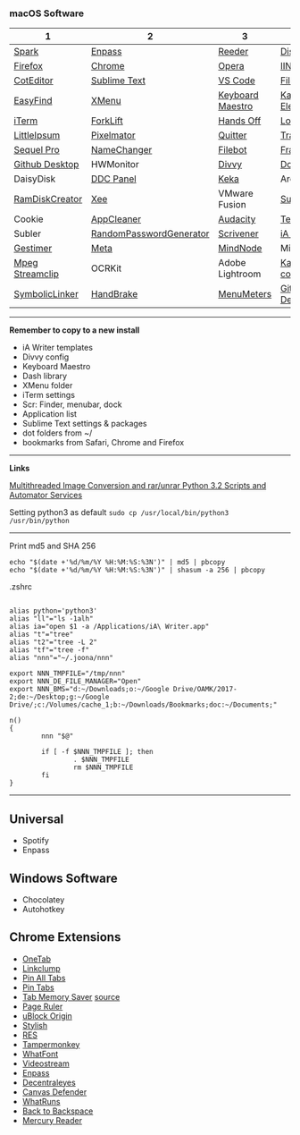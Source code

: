 
### macOS Software

| 1 | 2 | 3 | 4 |
|---|---|---|---|
| [Spark](https://sparkmailapp.com/) | [Enpass](https://www.enpass.io/) | [Reeder](http://reederapp.com/) | [Discord](https://discordapp.com/) |
| [Firefox](https://www.mozilla.org/en-US/firefox/new/) | [Chrome](https://www.google.com/chrome/browser/desktop/index.html) | [Opera](http://www.opera.com/) | [IINA](https://github.com/lhc70000/iina) |
| [CotEditor](https://coteditor.com/) | [Sublime Text](https://www.sublimetext.com/) | [VS Code](https://code.visualstudio.com/) | [Fileloupe](https://www.fileloupe.com/) |
| [EasyFind](http://www.devontechnologies.com/products/freeware.html) | [XMenu](http://www.devontechnologies.com/products/freeware.html) | [Keyboard Maestro](https://www.keyboardmaestro.com/main/) | [Karabiner Elements](https://github.com/tekezo/Karabiner-Elements) |
| [iTerm](https://www.iterm2.com/) | [ForkLift](http://www.binarynights.com/forklift/) | [Hands Off](https://www.oneperiodic.com/products/handsoff/) | [Loading](http://bonzaiapps.com/en/loading/) |
| [LittleIpsum](http://dustinsenos.com/littleIpsum) | [Pixelmator](http://www.pixelmator.com/pro/) | [Quitter](http://marco.org/appcasts/Quitter.zip) | [Transmission](https://transmissionbt.com/) |
| [Sequel Pro](https://www.sequelpro.com/) | [NameChanger](https://mrrsoftware.com/namechanger/) | [Filebot](https://www.filebot.net/) | [Franz](http://meetfranz.com/) |
| [Github Desktop](https://desktop.github.com/) | HWMonitor | [Divvy](http://mizage.com/divvy/) | [Doppel](https://www.meyersapps.uk/doppel/) |
| DaisyDisk | [DDC Panel](https://www.tonymacx86.com/threads/controlling-your-monitor-with-osx-ddc-panel.90077/) | [Keka](http://www.kekaosx.com/en/) | AreenaX |
| [RamDiskCreator](https://bogner.sh/2012/12/os-x-create-a-ram-disk-the-easy-way/) | [Xee](https://github.com/CocoaBob/xee) | VMware Fusion | [SuperDuper](http://www.shirt-pocket.com/SuperDuper/SuperDuperDescription.html) |
| Cookie | [AppCleaner](https://freemacsoft.net/appcleaner/) | [Audacity](http://www.audacityteam.org/download/mac/) | [TextMate](https://macromates.com/) |
| Subler | [RandomPasswordGenerator](http://www.autistici.org/rpg/) | [Scrivener](https://www.literatureandlatte.com/scrivener.php) | [iA Writer](https://ia.net/writer/) |
| [Gestimer](http://maddin.io/gestimer/) | [Meta](https://www.nightbirdsevolve.com/meta/) | [MindNode](https://mindnode.com/mindnode/mac) | MiniPlayer |
| [Mpeg Streamclip](http://www.squared5.com/) | OCRKit | Adobe Lightroom | [Karabiner complex](https://pqrs.org/osx/karabiner/complex_modifications/) |
| [SymbolicLinker](https://github.com/nickzman/symboliclinker/releases) | [HandBrake](https://handbrake.fr/) | [MenuMeters](https://github.com/yujitach/MenuMeters) | [Github Desktop](https://desktop.github.com) |

***

**Remember to copy to a new install**

- iA Writer templates
- Divvy config
- Keyboard Maestro
- Dash library
- XMenu folder
- iTerm settings
- Scr: Finder, menubar, dock
- Application list
- Sublime Text settings & packages
- dot folders from ~/
- bookmarks from Safari, Chrome and Firefox

***

**Links**

[Multithreaded Image Conversion and rar/unrar Python 3.2 Scripts and Automator Services](http://polygonspixelsandpaint.tumblr.com/post/15187344510)

Setting python3 as default `sudo cp /usr/local/bin/python3 /usr/bin/python` 

***

Print md5 and SHA 256

```
echo "$(date +'%d/%m/%Y %H:%M:%S:%3N')" | md5 | pbcopy
echo "$(date +'%d/%m/%Y %H:%M:%S:%3N')" | shasum -a 256 | pbcopy
```

.zshrc

```

alias python='python3'
alias "ll"="ls -1alh"
alias ia="open $1 -a /Applications/iA\ Writer.app"
alias "t"="tree"
alias "t2"="tree -L 2"
alias "tf"="tree -f"
alias "nnn"="~/.joona/nnn"

export NNN_TMPFILE="/tmp/nnn"
export NNN_DE_FILE_MANAGER="Open"
export NNN_BMS="d:~/Downloads;o:~/Google Drive/OAMK/2017-2;de:~/Desktop;g:~/Google Drive/;c:/Volumes/cache_1;b:~/Downloads/Bookmarks;doc:~/Documents;"

n()
{
        nnn "$@"

        if [ -f $NNN_TMPFILE ]; then
                . $NNN_TMPFILE
                rm $NNN_TMPFILE
        fi
}

```

***

## Universal

- Spotify
- Enpass

## Windows Software

- Chocolatey
- Autohotkey

## Chrome Extensions

- [OneTab](https://chrome.google.com/webstore/detail/onetab/chphlpgkkbolifaimnlloiipkdnihall)
- [Linkclump](https://chrome.google.com/webstore/detail/linkclump/lfpjkncokllnfokkgpkobnkbkmelfefj)
- [Pin All Tabs](https://chrome.google.com/webstore/detail/pin-all-tabs/ggdflfnbccnnmnejiblifjjgeiepdjop)
- [Pin Tabs](https://chrome.google.com/webstore/detail/pin-tabs/achoaodpkagkocipghglppnbagjheoni)
- [Tab Memory Saver](https://chrome.google.com/webstore/detail/tab-memory-saver/pehgadfgejpbgkgkofomjkbgfbnhdfll?hl=en-GB) [source](https://github.com/KyongTsu/TabMemorySaver)
- [Page Ruler](https://chrome.google.com/webstore/detail/page-ruler/jlpkojjdgbllmedoapgfodplfhcbnbpn)
- [uBlock Origin](https://chrome.google.com/webstore/detail/ublock-origin/cjpalhdlnbpafiamejdnhcphjbkeiagm)
- [Stylish](https://chrome.google.com/webstore/detail/stylish-custom-themes-for/fjnbnpbmkenffdnngjfgmeleoegfcffe?hl=en-GB)
- [RES](https://chrome.google.com/webstore/detail/reddit-enhancement-suite/kbmfpngjjgdllneeigpgjifpgocmfgmb?hl=en-GB)
- [Tampermonkey](https://chrome.google.com/webstore/detail/tampermonkey/dhdgffkkebhmkfjojejmpbldmpobfkfo?hl=en-GB)
- [WhatFont](https://chrome.google.com/webstore/detail/whatfont/jabopobgcpjmedljpbcaablpmlmfcogm?hl=en-GB)
- [Videostream](https://chrome.google.com/webstore/detail/videostream-for-google-ch/cnciopoikihiagdjbjpnocolokfelagl)
- [Enpass](https://chrome.google.com/webstore/detail/enpass-password-manager/kmcfomidfpdkfieipokbalgegidffkal?hl=en-GB)
- [Decentraleyes](https://chrome.google.com/webstore/detail/decentraleyes/ldpochfccmkkmhdbclfhpagapcfdljkj?hl=en-GB)
- [Canvas Defender](https://chrome.google.com/webstore/detail/canvas-defender/obdbgnebcljmgkoljcdddaopadkifnpm)
- [WhatRuns](https://chrome.google.com/webstore/detail/whatruns/cmkdbmfndkfgebldhnkbfhlneefdaaip?hl=en-GB)
- [Back to Backspace](https://chrome.google.com/webstore/detail/back-to-backspace/cldokedgmomhbifmiiogjjkgffhcbaec?hl=en-GB)
- [Mercury Reader](https://chrome.google.com/webstore/detail/mercury-reader/oknpjjbmpnndlpmnhmekjpocelpnlfdi)
